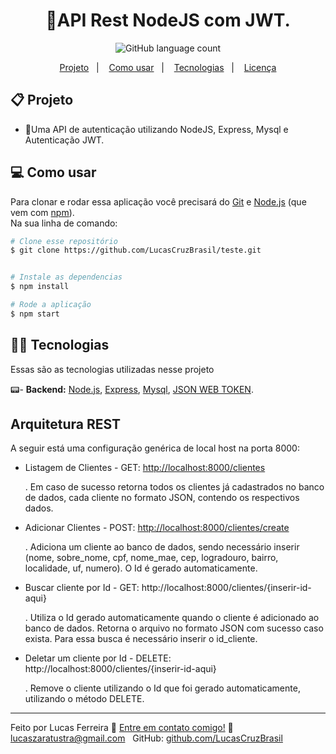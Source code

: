 <h1 align="center"> 
	🔐API Rest NodeJS com JWT.
</h1>
<p align="center">
  <img alt="GitHub language count" src="https://img.shields.io/github/languages/count/yuriduarte/API-Rest-NodeJS?color=%2304D361">


	
 
  
</p>


<p align="center">
  <a href="#-projeto">Projeto</a>&nbsp;&nbsp;&nbsp;|&nbsp;&nbsp;&nbsp;
  <a href="#-como-usar">Como usar</a>&nbsp;&nbsp;&nbsp;|&nbsp;&nbsp;&nbsp;
  <a href="#-tecnologias">Tecnologias</a>&nbsp;&nbsp;&nbsp;|&nbsp;&nbsp;&nbsp;
  <a href="#-license">Licença</a>
</p>

## 📋 Projeto

* 🔐Uma API de autenticação utilizando NodeJS, Express, Mysql e Autenticação JWT. <br>

## 💻 Como usar

Para clonar e rodar essa aplicação você precisará do [Git](https://git-scm.com) e [Node.js](https://nodejs.org/en/download/) (que vem com [npm](http://npmjs.com)). 
<br>
Na sua linha de comando:

```bash
# Clone esse repositório
$ git clone https://github.com/LucasCruzBrasil/teste.git


# Instale as dependencias
$ npm install

# Rode a aplicação
$ npm start
```

## 👨‍💻 Tecnologias

Essas são as tecnologias utilizadas nesse projeto

📟- **Backend:** [Node.js](https://nodejs.org/en/), [Express](https://expressjs.com/pt-br/), [Mysql](https://www.mysql.com/), [JSON WEB TOKEN](https://www.npmjs.com/package/jsonwebtoken).


## Arquitetura REST

A seguir está uma configuração genérica de local host na porta 8000:

- Listagem de Clientes - GET: [http://localhost:8000/clientes](http://localhost:8000/clientes)

   . Em caso de sucesso retorna todos os clientes já cadastrados no banco de dados, cada cliente no formato JSON, contendo os respectivos dados.
   
- Adicionar Clientes - POST: [http://localhost:8000/clientes/create ](http://localhost:8000/clientes/create)
  
  . Adiciona um cliente ao banco de dados, sendo necessário inserir (nome, sobre_nome, cpf, nome_mae, cep, logradouro, bairro, localidade, uf, numero). O Id é gerado automaticamente. 
  
- Buscar cliente por Id -         GET: http://localhost:8000/clientes/{inserir-id-aqui}

  . Utiliza o Id gerado automaticamente quando o cliente é adicionado ao banco de dados. Retorna o arquivo no formato JSON com sucesso caso exista. Para essa busca é necessário inserir o id_cliente.
  

- Deletar um cliente por Id - DELETE: http://localhost:8000/clientes/{inserir-id-aqui}

   . Remove o cliente utilizando o Id que foi gerado automaticamente, utilizando o método DELETE. 

---

Feito por Lucas Ferreira :wave: [Entre em contato comigo!](https://www.linkedin.com/in/lucas-cruz-727554150/)
:email: [lucaszaratustra@gmail.com](mailto:lucaszaratustra@gmail.com) &nbsp;
GitHub: [github.com/LucasCruzBrasil](https://github.com/LucasCruzBrasil) &nbsp;

